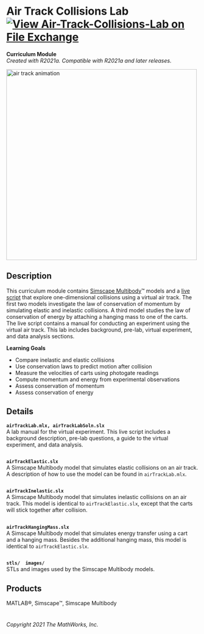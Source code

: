 # Air Track Collisions Lab [![View Air-Track-Collisions-Lab on File Exchange](https://www.mathworks.com/matlabcentral/images/matlab-file-exchange.svg)](https://www.mathworks.com/matlabcentral/fileexchange/94230-air-track-collisions-lab)

**Curriculum Module**  
_Created with R2021a. Compatible with R2021a and later releases._  

<img src="https://user-images.githubusercontent.com/81383420/122436774-17a1e880-cf67-11eb-9a82-4b0391664d72.gif" width="500" alt="air track animation">

## Description ##
This curriculum module contains [Simscape Multibody](https://www.mathworks.com/products/simmechanics.html)&trade; models and a [live script](https://www.mathworks.com/products/matlab/live-editor.html) that explore one-dimensional collisions using a virtual air track. The first two models investigate the law of conservation of momentum by simulating elastic and inelastic collisions. A third model studies the law of conservation of energy by attaching a hanging mass to one of the carts. The live script contains a manual for conducting an experiment using the virtual air track. This lab includes background, pre-lab, virtual experiment, and data analysis sections.

**Learning Goals**
- Compare inelastic and elastic collisions
- Use conservation laws to predict motion after collision
- Measure the velocities of carts using photogate readings
- Compute momentum and energy from experimental observations
- Assess conservation of momentum
- Assess conservation of energy

## Details ##

**`airTrackLab.mlx, airTrackLabSoln.slx`**  
A lab manual for the virtual experiment. This live script includes a background description, pre-lab questions, a guide to the virtual experiment, and data analysis.

## ##
**`airTrackElastic.slx`**  
A Simscape Multibody model that simulates elastic collisions on an air track. A description of how to use the model can be found in `airTrackLab.mlx`.

## ##
**`airTrackInelastic.slx`**  
A Simscape Multibody model that simulates inelastic collisions on an air track. This model is identical to `airTrackElastic.slx`, except that the carts will stick together after collision.

## ##
**`airTrackHangingMass.slx`**  
A Simscape Multibody model that simulates energy transfer using a cart and a hanging mass. Besides the additional hanging mass, this model is identical to `airTrackElastic.slx`.

## ##
**`stls/  images/`**  
STLs and images used by the Simscape Multibody models.

## Products ##
MATLAB&reg;, Simscape&trade;, Simscape Multibody

# #

_Copyright 2021 The MathWorks, Inc._
